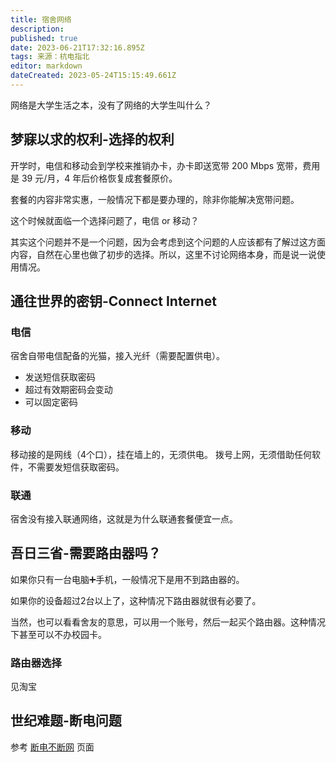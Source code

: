 ```yaml
---
title: 宿舍网络
description: 
published: true
date: 2023-06-21T17:32:16.895Z
tags: 来源：杭电指北
editor: markdown
dateCreated: 2023-05-24T15:15:49.661Z
---
```


网络是大学生活之本，没有了网络的大学生叫什么？

## 梦寐以求的权利-选择的权利

开学时，电信和移动会到学校来推销办卡，办卡即送宽带 200 Mbps 宽带，费用是 39 元/月，4 年后价格恢复成套餐原价。

套餐的内容非常实惠，一般情况下都是要办理的，除非你能解决宽带问题。

这个时候就面临一个选择问题了，电信 or 移动？

其实这个问题并不是一个问题，因为会考虑到这个问题的人应该都有了解过这方面内容，自然在心里也做了初步的选择。所以，这里不讨论网络本身，而是说一说使用情况。

## 通往世界的密钥-Connect Internet

### 电信

宿舍自带电信配备的光猫，接入光纤（需要配置供电）。

- 发送短信获取密码
- 超过有效期密码会变动
- 可以固定密码

### 移动

移动接的是网线（4个口），挂在墙上的，无须供电。
拨号上网，无须借助任何软件，不需要发短信获取密码。

### 联通

宿舍没有接入联通网络，这就是为什么联通套餐便宜一点。

## 吾日三省-需要路由器吗？

如果你只有一台电脑➕手机，一般情况下是用不到路由器的。

如果你的设备超过2台以上了，这种情况下路由器就很有必要了。

当然，也可以看看舍友的意思，可以用一个账号，然后一起买个路由器。这种情况下甚至可以不办校园卡。

### 路由器选择

见淘宝

## 世纪难题-断电问题

参考 [断电不断网](https://www.yuque.com/hduer/guide/keep-connection-at-night) 页面

